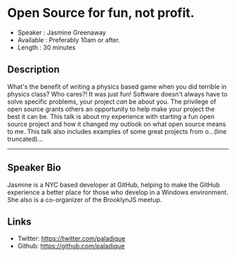 Open Source for fun, not profit.
========================

* Speaker   : Jasmine Greenaway
* Available : Preferably 10am or after.
* Length    : 30 minutes

Description
-----------

What's the benefit of writing a physics based game when you did terrible in physics class? Who cares?! It was just fun! Software doesn't always have to solve specific problems, your project _can_ be about you. The privilege of open source grants others an opportunity to help make your project the best it can be. This talk is about my experience with starting a fun open source project and how it changed my outlook on what open source means to me. This talk also includes examples of some great projects from o...(line truncated)...

---------------

Speaker Bio
-----------

Jasmine is a NYC based developer at GitHub, helping to make the GitHub experience a better place for those who develop in a Windows environment. She also is a co-organizer of the BrooklynJS meetup.

Links
-----

* Twitter: https://twitter.com/paladique
* Github: https://github.com/paladique
